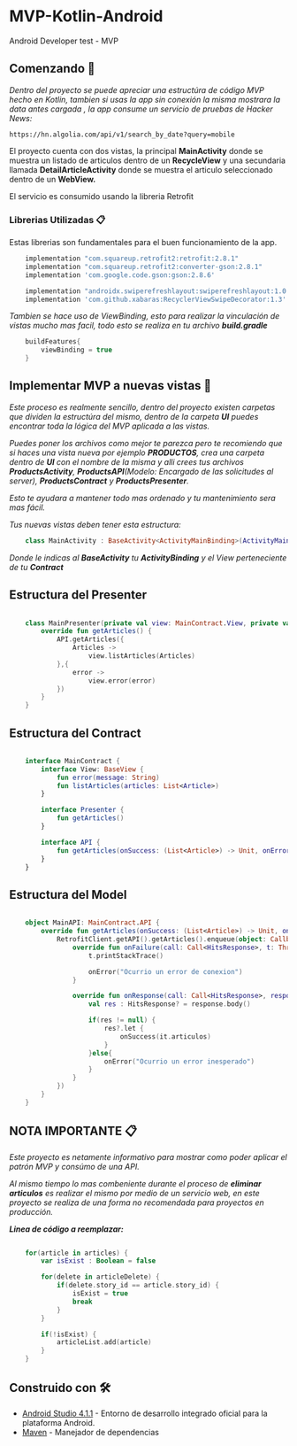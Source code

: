 # MVP-Kotlin-Android
Android Developer test - MVP

## Comenzando 🚀

_Dentro del proyecto se puede apreciar una estructúra de código MVP hecho en Kotlin, tambien si usas la app sin conexión la misma mostrara la data antes cargada
, la app consume un servicio de pruebas de Hacker News:_

```
https://hn.algolia.com/api/v1/search_by_date?query=mobile
```

El proyecto cuenta con dos vistas, la principal **MainActivity** donde se muestra un listado de articulos dentro de un **RecycleView** y una secundaria llamada **DetailArticleActivity**
donde se muestra el articulo seleccionado dentro de un **WebView.**

El servicio es consumido usando la libreria Retrofit

### Librerias Utilizadas 📋

Estas librerias son fundamentales para el buen funcionamiento de la app.

```groovy
    implementation "com.squareup.retrofit2:retrofit:2.8.1"
    implementation "com.squareup.retrofit2:converter-gson:2.8.1"
    implementation 'com.google.code.gson:gson:2.8.6'
```

```groovy
    implementation "androidx.swiperefreshlayout:swiperefreshlayout:1.0.0"
    implementation 'com.github.xabaras:RecyclerViewSwipeDecorator:1.3'
```

_Tambien se hace uso de ViewBinding, esto para realizar la vinculación de vistas mucho mas facil, todo esto se realiza en tu archivo **build.gradle**_

```groovy
    buildFeatures{
        viewBinding = true
    }
```

## Implementar MVP a nuevas vistas 🔧

_Este proceso es realmente sencillo, dentro del proyecto existen carpetas que dividen la estructúra del mismo, dentro de la carpeta **UI**
puedes encontrar toda la lógica del MVP aplicada a las vistas._

_Puedes poner los archivos como mejor te parezca pero te recomiendo que si haces una vista nueva por ejemplo **PRODUCTOS**, crea una carpeta dentro de **UI** con el nombre de la misma y
alli crees tus archivos **ProductsActivity**, **ProductsAPI**(Modelo: Encargado de las solicitudes al server), **ProductsContract** y **ProductsPresenter**._

_Esto te ayudara a mantener todo mas ordenado y tu mantenimiento sera mas fácil._

_Tus nuevas vistas deben tener esta estructura:_

```kotlin
    class MainActivity : BaseActivity<ActivityMainBinding>(ActivityMainBinding::inflate), MainContract.View
```

_Donde le indicas al **BaseActivity** tu **ActivityBinding** y el View perteneciente de tu **Contract**_

## Estructura del Presenter

```kotlin

    class MainPresenter(private val view: MainContract.View, private val API: MainContract.API): MainContract.Presenter, BasePresenter<MainContract.View>(view) {
        override fun getArticles() {
            API.getArticles({
                Articles ->
                    view.listArticles(Articles)
            },{
                error ->
                    view.error(error)
            })
        }
    }

```

## Estructura del Contract

```kotlin

    interface MainContract {
        interface View: BaseView {
            fun error(message: String)
            fun listArticles(articles: List<Article>)
        }

        interface Presenter {
            fun getArticles()
        }

        interface API {
            fun getArticles(onSuccess: (List<Article>) -> Unit, onError: (String) -> Unit)
        }
    }

```

## Estructura del Model

```kotlin

    object MainAPI: MainContract.API {
        override fun getArticles(onSuccess: (List<Article>) -> Unit, onError: (String) -> Unit){
            RetrofitClient.getAPI().getArticles().enqueue(object: Callback<HitsResponse> {
                override fun onFailure(call: Call<HitsResponse>, t: Throwable) {
                    t.printStackTrace()

                    onError("Ocurrio un error de conexion")
                }

                override fun onResponse(call: Call<HitsResponse>, response: Response<HitsResponse>) {
                    val res : HitsResponse? = response.body()

                    if(res != null) {
                        res?.let {
                            onSuccess(it.articulos)
                        }
                    }else{
                        onError("Ocurrio un error inesperado")
                    }
                }
            })
        }
    }

```

## NOTA IMPORTANTE 📋

_Este proyecto es netamente informativo para mostrar como poder aplicar el patrón MVP y consúmo de una API._

_Al mismo tiempo lo mas combeniente durante el proceso de **eliminar articulos** es realizar el mismo por medio de un servicio web, en este proyecto se realiza de una forma no recomendada_
_para proyectos en producción._

_**Linea de código a reemplazar:**_

```kotlin

    for(article in articles) {
        var isExist : Boolean = false

        for(delete in articleDelete) {
            if(delete.story_id == article.story_id) {
                isExist = true
                break
            }
        }

        if(!isExist) {
            articleList.add(article)
        }
    }

```

## Construido con 🛠️

* [Android Studio 4.1.1](https://developer.android.com/studio?hl=es-419&gclid=CjwKCAjwo4mIBhBsEiwAKgzXOP0yGex5DlHpGEUbmPXIkzUvkVhrrIOHJyKu-wBigcDayA55WjMVzxoCNLkQAvD_BwE&gclsrc=aw.ds) - Entorno de desarrollo integrado oficial para la plataforma Android.
* [Maven](https://maven.apache.org/) - Manejador de dependencias



